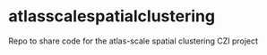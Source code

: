 # atlasscalespatialclustering
Repo to share code for the atlas-scale spatial clustering CZI project
